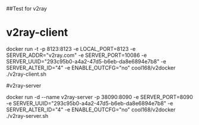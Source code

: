 ##Test for v2ray
# v2ray-client

docker run -t -p 8123:8123 -e LOCAL_PORT=8123 -e SERVER_ADDR="v2ray.com" -e SERVER_PORT=10086 -e SERVER_UUID="293c95b0-a4a2-47d5-b6eb-da8e6894e7b8" -e SERVER_ALTER_ID="4" -e ENABLE_OUTCFG="no" cool168/v2docker ./v2ray-client.sh

#v2ray-server

docker run -d --name v2ray-server -p 38090:8090 -e SERVER_PORT=8090 -e SERVER_UUID="293c95b0-a4a2-47d5-b6eb-da8e6894e7b8" -e SERVER_ALTER_ID="4" -e ENABLE_OUTCFG="no" cool168/v2docker ./v2ray-server.sh

